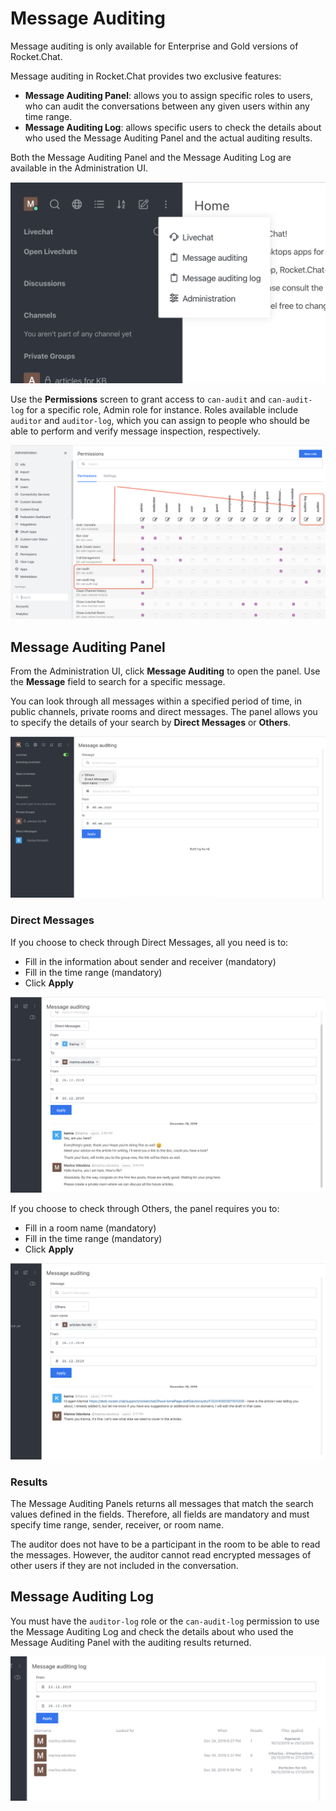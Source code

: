# Message Auditing

Message auditing is only available for Enterprise and Gold versions of Rocket.Chat.

Message auditing in Rocket.Chat provides two exclusive features:

* **Message Auditing Panel**: allows you to assign specific roles to users, who can audit the conversations between any given users within any time range.
* **Message Auditing Log**: allows specific users to check the details about who used the Message Auditing Panel and the actual auditing results.

Both the Message Auditing Panel and the Message Auditing Log are available in the Administration UI.

![](auditing-UI.png)

Use the **Permissions** screen to grant access to `can-audit` and `can-audit-log` for a specific role, Admin role for instance. Roles available include `auditor` and `auditor-log`, which you can assign to people who should be able to perform and verify message inspection, respectively.

![](auditing-roles.png)

## Message Auditing Panel

From the Administration UI, click **Message Auditing** to open the panel. Use the **Message** field to search for a specific message.

You can look through all messages within a specified period of time, in public channels, private rooms and direct messages. The panel allows you to specify the details of your search by **Direct Messages** or **Others**.

![](auditing-toggle.png)

### Direct Messages

If you choose to check through Direct Messages, all you need is to:

* Fill in the information about sender and receiver (mandatory)
* Fill in the time range (mandatory)
* Click **Apply**

![](direct-messages.png)

If you choose to check through Others, the panel requires you to:
* Fill in a room name (mandatory)
* Fill in the time range (mandatory)
* Click **Apply**

![](auditing-others.png)

### Results

The Message Auditing Panels returns all messages that match the search values defined in the fields. Therefore, all fields are mandatory and must specify time range, sender, receiver, or room name.

The auditor does not have to be a participant in the room to be able to read the messages. However, the auditor cannot read encrypted messages of other users if they are not included in the conversation.

## Message Auditing Log

You must have the `auditor-log` role or the `can-audit-log` permission to use the Message Auditing Log and check the details about who used the Message Auditing Panel with the auditing results returned. 

![](audit-log.png)